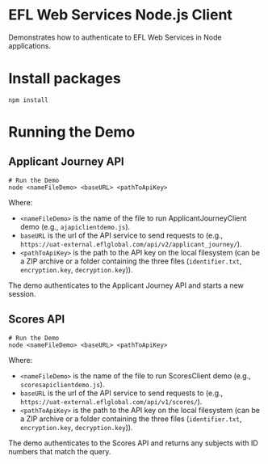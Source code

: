 # EFL Web Services Node.js Client
Demonstrates how to authenticate to EFL Web Services in Node applications.

# Install packages
```npm install```

# Running the Demo
## Applicant Journey API

```
# Run the Demo
node <nameFileDemo> <baseURL> <pathToApiKey>
```
Where:

- `<nameFileDemo>` is the name of the file to run ApplicantJourneyClient demo (e.g., `ajapiclientdemo.js`).
- `baseURL` is the url of the API service to send requests to (e.g., `https://uat-external.eflglobal.com/api/v2/applicant_journey/`).
- `<pathToApiKey>` is the path to the API key on the local filesystem (can be a ZIP archive or a folder containing the three files (`identifier.txt`, `encryption.key`, `decryption.key`)).

The demo authenticates to the Applicant Journey API and starts a new session.

## Scores API

```
# Run the Demo
node <nameFileDemo> <baseURL> <pathToApiKey>
```
Where:

- `<nameFileDemo>` is the name of the file to run ScoresClient demo (e.g., `scoresapiclientdemo.js`).
- `baseURL` is the url of the API service to send requests to (e.g., `https://uat-external.eflglobal.com/api/v1/scores/`).
- `<pathToApiKey>` is the path to the API key on the local filesystem (can be a ZIP archive or a folder containing the three files (`identifier.txt`, `encryption.key`, `decryption.key`)).

The demo authenticates to the Scores API and returns any subjects with ID numbers that match the query.
